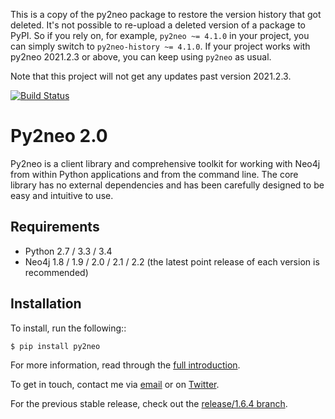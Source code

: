 This is a copy of the py2neo package to restore the version history that got deleted.
It's not possible to re-upload a deleted version of a package to PyPI.
So if you rely on, for example, `py2neo ~= 4.1.0` in your project, you can simply switch to `py2neo-history ~= 4.1.0`.
If your project works with py2neo 2021.2.3 or above, you can keep using `py2neo` as usual.

Note that this project will not get any updates past version 2021.2.3.

[![Build Status](https://travis-ci.org/nigelsmall/py2neo.svg?branch=release%2F2.0)](https://travis-ci.org/nigelsmall/py2neo)

Py2neo 2.0
==========

Py2neo is a client library and comprehensive toolkit for working with Neo4j from within Python
applications and from the command line. The core library has no external dependencies and has been
carefully designed to be easy and intuitive to use.


Requirements
------------

- Python 2.7 / 3.3 / 3.4
- Neo4j 1.8 / 1.9 / 2.0 / 2.1 / 2.2 (the latest point release of each version is recommended)


Installation
------------

To install, run the following::

    $ pip install py2neo


For more information, read through the [full introduction](http://py2neo.org/2.0/intro.html).

To get in touch, contact me via [email](mailto:nigel@py2neo.org) or on
[Twitter](https://twitter.com/neonige).

For the previous stable release, check out the [release/1.6.4 branch](https://github.com/nigelsmall/py2neo/tree/release/1.6.4).
